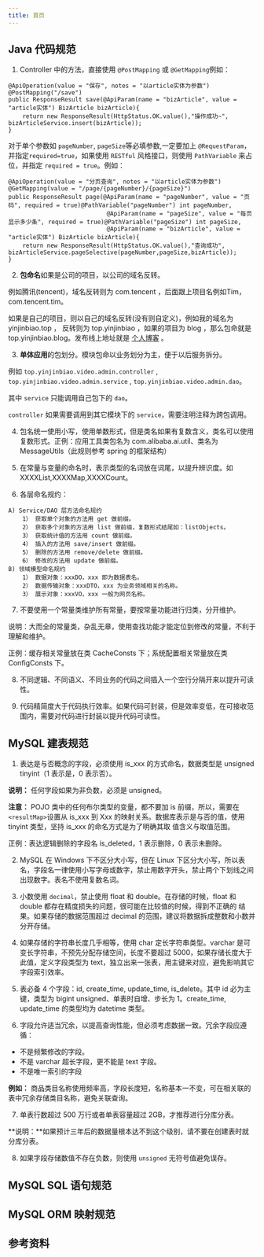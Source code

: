 ```yaml
---
title: 首页
---
```


## Java 代码规范

1. Controller 中的方法，直接使用 `@PostMapping` 或 `@GetMapping`例如：
```java{1}
@ApiOperation(value = "保存", notes = "以article实体为参数")
@PostMapping("/save")
public ResponseResult save(@ApiParam(name = "bizArticle", value = "article实体") BizArticle bizArticle){
	return new ResponseResult(HttpStatus.OK.value(),"操作成功~", bizArticleService.insert(bizArticle));
}
```

对于单个参数如 `pageNumber`, `pageSize`等必填参数,一定要加上 `@RequestParam`，并指定`required=true`，如果使用 `RESTful` 风格接口，则使用 `PathVariable` 来占位，并指定 `required = true`。例如：
```java{3,4}
@ApiOperation(value = "分页查询", notes = "以article实体为参数")
@GetMapping(value = "/page/{pageNumber}/{pageSize}")
public ResponseResult page(@ApiParam(name = "pageNumber", value = "页码", required = true)@PathVariable("pageNumber") int pageNumber,
							@ApiParam(name = "pageSize", value = "每页显示多少条", required = true)@PathVariable("pageSize") int pageSize,
							@ApiParam(name = "bizArticle", value = "article实体") BizArticle bizArticle){
	return new ResponseResult(HttpStatus.OK.value(),"查询成功", bizArticleService.pageSelective(pageNumber,pageSize,bizArticle));
}
```

2. **包命名**如果是公司的项目，以公司的域名反转。

例如腾讯(tencent)，域名反转则为 com.tencent ，后面跟上项目名例如Tim，com.tencent.tim。

如果是自己的项目，则以自己的域名反转(没有则自定义)，例如我的域名为 yinjinbiao.top ， 反转则为 top.yinjinbiao ，如果的项目为 blog ，那么包命就是 top.yinjinbiao.blog。发布线上地址就是 [个人博客](https://blog.yinjinbiao.top) 。

3. **单体应用**的包划分。模块包命以业务划分为主，便于以后服务拆分。

例如 `top.yinjinbiao.video.admin.controller` , `top.yinjinbiao.video.admin.service` , `top.yinjinbiao.video.admin.dao`。

其中 `service` 只能调用自己包下的 `dao`。

`controller` 如果需要调用到其它模块下的 `service`，需要注明注释为跨包调用。 



4. 包名统一使用小写，使用单数形式，但是类名如果有复数含义，类名可以使用复数形式。正例：应用工具类包名为 com.alibaba.ai.util、类名为 MessageUtils（此规则参考 spring 的框架结构）

5. 在常量与变量的命名时，表示类型的名词放在词尾，以提升辨识度。如XXXXList,XXXXMap,XXXXCount。

6. 各层命名规约：
```
A) Service/DAO 层方法命名规约
	1） 获取单个对象的方法用 get 做前缀。
	2） 获取多个对象的方法用 list 做前缀，复数形式结尾如：listObjects。 
	3） 获取统计值的方法用 count 做前缀。
	4） 插入的方法用 save/insert 做前缀。
	5） 删除的方法用 remove/delete 做前缀。
	6） 修改的方法用 update 做前缀。
B) 领域模型命名规约
	1） 数据对象：xxxDO，xxx 即为数据表名。
	2） 数据传输对象：xxxDTO，xxx 为业务领域相关的名称。
	3） 展示对象：xxxVO，xxx 一般为网页名称。
```

7. 不要使用一个常量类维护所有常量，要按常量功能进行归类，分开维护。

说明：大而全的常量类，杂乱无章，使用查找功能才能定位到修改的常量，不利于理解和维护。

正例：缓存相关常量放在类 CacheConsts 下；系统配置相关常量放在类 ConfigConsts 下。

8. 不同逻辑、不同语义、不同业务的代码之间插入一个空行分隔开来以提升可读性。

9. 代码精简度大于代码执行效率。如果代码可封装，但是效率变低，在可接收范围内，需要对代码进行封装以提升代码可读性。

## MySQL 建表规范

1. 表达是与否概念的字段，必须使用 is_xxx 的方式命名，数据类型是 unsigned tinyint（1 表示是，0 表示否）。

**说明：** 任何字段如果为非负数，必须是 unsigned。

**注意：** POJO 类中的任何布尔类型的变量，都不要加 is 前缀，所以，需要在`<resultMap>`设置从 is_xxx
到 Xxx 的映射关系。数据库表示是与否的值，使用 tinyint 类型，坚持 is_xxx 的命名方式是为了明确其取
值含义与取值范围。

正例：表达逻辑删除的字段名 is_deleted，1 表示删除，0 表示未删除。

2. MySQL 在 Windows 下不区分大小写，但在 Linux 下区分大小写，所以表名，字段名一律使用小写字母或数字，禁止用数字开头，禁止两个下划线之间出现数字。表名不使用复数名词。

3. 小数使用 `decimal`，禁止使用 float 和 double。在存储的时候，float 和 double 都存在精度损失的问题，很可能在比较值的时候，得到不正确的
结果。如果存储的数据范围超过 decimal 的范围，建议将数据拆成整数和小数并分开存储。

4. 如果存储的字符串长度几乎相等，使用 char 定长字符串类型。varchar 是可变长字符串，不预先分配存储空间，长度不要超过 5000，如果存储长度大于此值，定义字段类型为 text，独立出来一张表，用主键来对应，避免影响其它字段索引效率。

5. 表必备 4 个字段：id, create_time, update_time, is_delete。其中 id 必为主键，类型为 bigint unsigned、单表时自增、步长为 1。create_time, update_time
的类型均为 datetime 类型。

6. 字段允许适当冗余，以提高查询性能，但必须考虑数据一致。冗余字段应遵循：
- 不是频繁修改的字段。
- 不是 varchar 超长字段，更不能是 text 字段。
- 不是唯一索引的字段

**例如：** 商品类目名称使用频率高，字段长度短，名称基本一不变，可在相关联的表中冗余存储类目名称，避免关联查询。

7. 单表行数超过 500 万行或者单表容量超过 2GB，才推荐进行分库分表。

**说明：**如果预计三年后的数据量根本达不到这个级别，请不要在创建表时就分库分表。

8. 如果字段存储数值不存在负数，则使用 `unsigned` 无符号值避免误存。

## MySQL SQL 语句规范

## MySQL ORM 映射规范


## 参考资料
